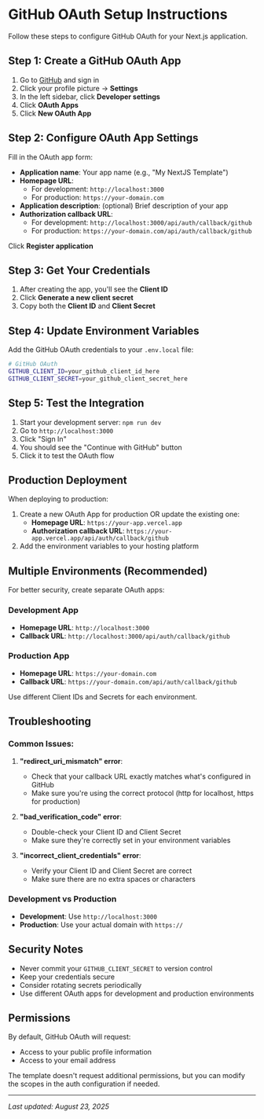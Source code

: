 # GitHub OAuth Setup Instructions

Follow these steps to configure GitHub OAuth for your Next.js application.

## Step 1: Create a GitHub OAuth App

1. Go to [GitHub](https://github.com) and sign in
2. Click your profile picture → **Settings**
3. In the left sidebar, click **Developer settings**
4. Click **OAuth Apps**
5. Click **New OAuth App**

## Step 2: Configure OAuth App Settings

Fill in the OAuth app form:

- **Application name**: Your app name (e.g., "My NextJS Template")
- **Homepage URL**: 
  - For development: `http://localhost:3000`
  - For production: `https://your-domain.com`
- **Application description**: (optional) Brief description of your app
- **Authorization callback URL**:
  - For development: `http://localhost:3000/api/auth/callback/github`
  - For production: `https://your-domain.com/api/auth/callback/github`

Click **Register application**

## Step 3: Get Your Credentials

1. After creating the app, you'll see the **Client ID**
2. Click **Generate a new client secret**
3. Copy both the **Client ID** and **Client Secret**

## Step 4: Update Environment Variables

Add the GitHub OAuth credentials to your `.env.local` file:

```bash
# GitHub OAuth
GITHUB_CLIENT_ID=your_github_client_id_here
GITHUB_CLIENT_SECRET=your_github_client_secret_here
```

## Step 5: Test the Integration

1. Start your development server: `npm run dev`
2. Go to `http://localhost:3000`
3. Click "Sign In"
4. You should see the "Continue with GitHub" button
5. Click it to test the OAuth flow

## Production Deployment

When deploying to production:

1. Create a new OAuth App for production OR update the existing one:
   - **Homepage URL**: `https://your-app.vercel.app`
   - **Authorization callback URL**: `https://your-app.vercel.app/api/auth/callback/github`
2. Add the environment variables to your hosting platform

## Multiple Environments (Recommended)

For better security, create separate OAuth apps:

### Development App
- **Homepage URL**: `http://localhost:3000`
- **Callback URL**: `http://localhost:3000/api/auth/callback/github`

### Production App  
- **Homepage URL**: `https://your-domain.com`
- **Callback URL**: `https://your-domain.com/api/auth/callback/github`

Use different Client IDs and Secrets for each environment.

## Troubleshooting

### Common Issues:

1. **"redirect_uri_mismatch" error**:
   - Check that your callback URL exactly matches what's configured in GitHub
   - Make sure you're using the correct protocol (http for localhost, https for production)

2. **"bad_verification_code" error**:
   - Double-check your Client ID and Client Secret
   - Make sure they're correctly set in your environment variables

3. **"incorrect_client_credentials" error**:
   - Verify your Client ID and Client Secret are correct
   - Make sure there are no extra spaces or characters

### Development vs Production

- **Development**: Use `http://localhost:3000` 
- **Production**: Use your actual domain with `https://`

## Security Notes

- Never commit your `GITHUB_CLIENT_SECRET` to version control
- Keep your credentials secure
- Consider rotating secrets periodically
- Use different OAuth apps for development and production environments

## Permissions

By default, GitHub OAuth will request:
- Access to your public profile information
- Access to your email address

The template doesn't request additional permissions, but you can modify the scopes in the auth configuration if needed.

---

*Last updated: August 23, 2025*
